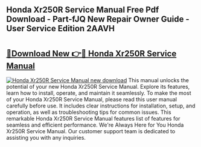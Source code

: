 ## Honda Xr250R Service Manual Free Pdf Download - Part-fJQ New Repair Owner Guide - User Service Edition 2AAVH

# <h2><a href="http://bc82496.oget.top/?id=Honda+Xr250R+Service+Manual">🔗Download New 👉🔴 Honda Xr250R Service Manual</a></h2>

[![Honda Xr250R Service Manual new download](https://i.imgur.com/5g1atiW.png)](http://bc82496.oget.top/?id=Honda+Xr250R+Service+Manual)
This manual unlocks the potential of your new Honda Xr250R Service Manual. Explore its features, learn how to install, operate, and maintain it seamlessly. To make the most of your Honda Xr250R Service Manual, please read this user manual carefully before use. It includes clear instructions for installation, setup, and operation, as well as troubleshooting tips for common issues. This remarkable Honda Xr250R Service Manual features list of features for seamless and efficient performance. We're Always Here for You Honda Xr250R Service Manual. Our customer support team is dedicated to assisting you with any inquiries.
